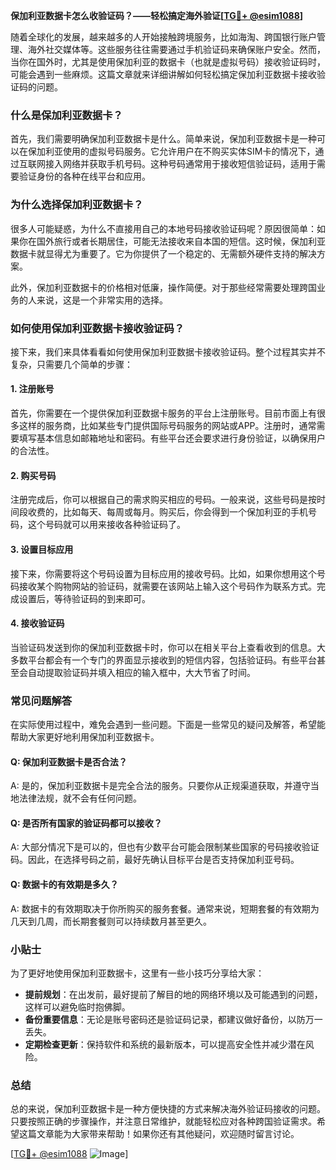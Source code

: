 **保加利亚数据卡怎么收验证码？——轻松搞定海外验证[[TG💪+ @esim1088](https://t.me/s/esim1088)]**

随着全球化的发展，越来越多的人开始接触跨境服务，比如海淘、跨国银行账户管理、海外社交媒体等。这些服务往往需要通过手机验证码来确保账户安全。然而，当你在国外时，尤其是使用保加利亚的数据卡（也就是虚拟号码）接收验证码时，可能会遇到一些麻烦。这篇文章就来详细讲解如何轻松搞定保加利亚数据卡接收验证码的问题。

### 什么是保加利亚数据卡？

首先，我们需要明确保加利亚数据卡是什么。简单来说，保加利亚数据卡是一种可以在保加利亚使用的虚拟号码服务。它允许用户在不购买实体SIM卡的情况下，通过互联网接入网络并获取手机号码。这种号码通常用于接收短信验证码，适用于需要验证身份的各种在线平台和应用。

### 为什么选择保加利亚数据卡？

很多人可能疑惑，为什么不直接用自己的本地号码接收验证码呢？原因很简单：如果你在国外旅行或者长期居住，可能无法接收来自本国的短信。这时候，保加利亚数据卡就显得尤为重要了。它为你提供了一个稳定的、无需额外硬件支持的解决方案。

此外，保加利亚数据卡的价格相对低廉，操作简便。对于那些经常需要处理跨国业务的人来说，这是一个非常实用的选择。

### 如何使用保加利亚数据卡接收验证码？

接下来，我们来具体看看如何使用保加利亚数据卡接收验证码。整个过程其实并不复杂，只需要几个简单的步骤：

#### 1. 注册账号

首先，你需要在一个提供保加利亚数据卡服务的平台上注册账号。目前市面上有很多这样的服务商，比如某些专门提供国际号码服务的网站或APP。注册时，通常需要填写基本信息如邮箱地址和密码。有些平台还会要求进行身份验证，以确保用户的合法性。

#### 2. 购买号码

注册完成后，你可以根据自己的需求购买相应的号码。一般来说，这些号码是按时间段收费的，比如每天、每周或每月。购买后，你会得到一个保加利亚的手机号码，这个号码就可以用来接收各种验证码了。

#### 3. 设置目标应用

接下来，你需要将这个号码设置为目标应用的接收号码。比如，如果你想用这个号码接收某个购物网站的验证码，就需要在该网站上输入这个号码作为联系方式。完成设置后，等待验证码的到来即可。

#### 4. 接收验证码

当验证码发送到你的保加利亚数据卡时，你可以在相关平台上查看收到的信息。大多数平台都会有一个专门的界面显示接收到的短信内容，包括验证码。有些平台甚至会自动提取验证码并填入相应的输入框中，大大节省了时间。

### 常见问题解答

在实际使用过程中，难免会遇到一些问题。下面是一些常见的疑问及解答，希望能帮助大家更好地利用保加利亚数据卡。

#### Q: 保加利亚数据卡是否合法？

A: 是的，保加利亚数据卡是完全合法的服务。只要你从正规渠道获取，并遵守当地法律法规，就不会有任何问题。

#### Q: 是否所有国家的验证码都可以接收？

A: 大部分情况下是可以的，但也有少数平台可能会限制某些国家的号码接收验证码。因此，在选择号码之前，最好先确认目标平台是否支持保加利亚号码。

#### Q: 数据卡的有效期是多久？

A: 数据卡的有效期取决于你所购买的服务套餐。通常来说，短期套餐的有效期为几天到几周，而长期套餐则可以持续数月甚至更久。

### 小贴士

为了更好地使用保加利亚数据卡，这里有一些小技巧分享给大家：

- **提前规划**：在出发前，最好提前了解目的地的网络环境以及可能遇到的问题，这样可以避免临时抱佛脚。
- **备份重要信息**：无论是账号密码还是验证码记录，都建议做好备份，以防万一丢失。
- **定期检查更新**：保持软件和系统的最新版本，可以提高安全性并减少潜在风险。

### 总结

总的来说，保加利亚数据卡是一种方便快捷的方式来解决海外验证码接收的问题。只要按照正确的步骤操作，并注意日常维护，就能轻松应对各种跨国验证需求。希望这篇文章能为大家带来帮助！如果你还有其他疑问，欢迎随时留言讨论。

[[TG💪+ @esim1088](https://t.me/s/esim1088) ![Image](https://i.postimg.cc/4NQfJmqS/Snipaste-2025-05-13-00-14-12.png)]